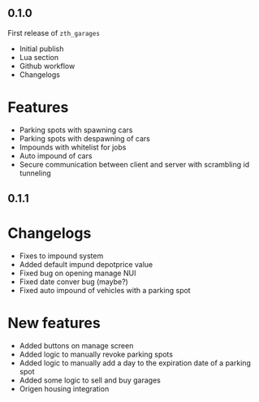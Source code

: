 ## 0.1.0

First release of `zth_garages`

- Initial publish
- Lua section
- Github workflow
- Changelogs

# Features

- Parking spots with spawning cars
- Parking spots with despawning of cars
- Impounds with whitelist for jobs
- Auto impound of cars
- Secure communication between client and server with scrambling id tunneling

## 0.1.1

# Changelogs

- Fixes to impound system
- Added default impund depotprice value
- Fixed bug on opening manage NUI
- Fixed date conver bug (maybe?)
- Fixed auto impound of vehicles with a parking spot

# New features

- Added buttons on manage screen
- Added logic to manually revoke parking spots
- Added logic to manually add a day to the expiration date of a parking spot
- Added some logic to sell and buy garages
- Origen housing integration